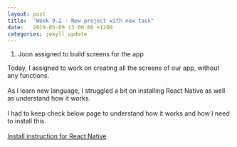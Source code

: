 ```yaml
---
layout: post
title:  "Week 9.2 - New project with new task"
date:   2019-05-09 13:00:00 +1200
categories: jekyll update
---
```

1. Joon assigned to build screens for the app

Today, I assigned to work on creating all the screens of our app, without any functions.<br><br>
As I learn new language, I struggled a bit on installing React Native as well as understand how it works.<br><br>
I had to keep check below page to understand how it works and how I need to install this.<br><br>
[Install instruction for React Native](https://facebook.github.io/react-native/docs/getting-started)